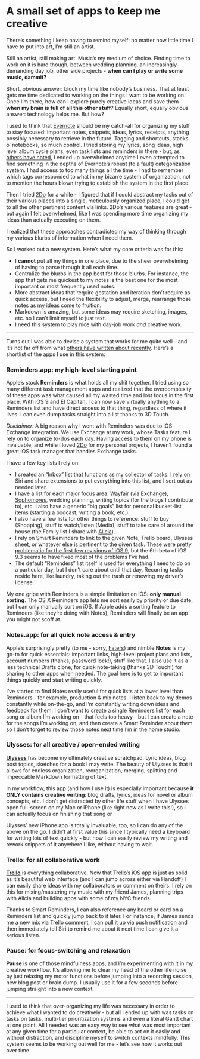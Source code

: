 # A small set of apps to keep me creative
There’s something I keep having to remind myself: no matter how little time I have to put into art, I’m still an artist. 

Still an artist, still making art. Music’s my medium of choice. Finding time to work on it is hard though, between wedding planning, an increasingly-demanding day job, other side projects - **when can I play or write some music, dammit?**

Short, obvious answer: block my time like nobody’s business. That at least gets me time dedicated to working on the things I want to be working on. Once I’m there, how can I explore purely creative ideas and save them **when my brain is full of all this other stuff**? Equally short, equally obvious answer: technology helps me. But how?

I used to think that [Evernote][1] should be my catch-all for organizing my stuff to stay focused: important notes, snippets, ideas, lyrics, receipts, anything possibly necessary to retrieve in the future. Tagging and shortcuts, stacks o’ notebooks, so much control. I tried storing my lyrics, song ideas, high level album cycle plans, even task lists and reminders in there - but, as [others have noted][2], I ended up overwhelmed anytime I even attempted to find something in the depths of Evernote’s robust (to a fault) categorization system. I had access to too many things all the time - I had to remember which tags corresponded to what in my bizarre system of organization, not to mention the hours blown trying to establish the system in the first place.

Then I tried [2Do][3] for a while - I figured that if I could abstract my tasks out of their various places into a single, meticulously organized place, I could get to all the other pertinent content via links. 2Do’s various features are great - but again I felt overwhelmed, like I was spending more time organizing my ideas than actually executing on them.

I realized that these approaches contradicted my way of thinking through my various blurbs of information when I need them. 

So I worked out a new system. Here’s what my core criteria was for this:
- I **cannot** put all my things in one place, due to the sheer overwhelming of having to parse through it all each time.
- Centralize the blurbs in the app best for those blurbs. For instance, the app that gets me quickest to my notes is the best one for the most important or most frequently used notes. 
- More abstract ideas that require gestation and iteration don’t require as quick access, but I need the flexibility to  adjust, merge, rearrange those notes as my ideas come to fruition. 
- Markdown is amazing, but some ideas may require sketching, images, etc. so I can’t limit myself to just text.
- I need this system to play nice with day-job work *and* creative work.
---- 
Turns out I was able to devise a system that works for me quite well - and it’s not far off from what [others have written about recently][4]. Here’s a shortlist of the apps I use in this system:

### Reminders.app: my high-level starting point
Apple’s stock **Reminders** is what holds all my shit together.  I tried using so many different task management apps and realized that the overcomplexity of these apps was what caused all my wasted time and lost focus in the first place. With iOS 9 and El Capitan, I can now save virtually anything to a Reminders list and have direct access to that thing, regardless of where it lives. I can even dump tasks straight into a list thanks to 3D Touch. 

*Disclaimer:* A big reason why I went with Reminders was due to iOS Exchange integration. We use Exchange at my work, whose Tasks feature I rely on to organize to-dos each day. Having access to them on my phone is invaluable, and while I loved [2Do][5] for my personal projects, I haven’t found a great iOS task manager that handles Exchange tasks.

I have a few key lists I rely on:
- I created an “Inbox” list that functions as my collector of tasks. I rely on Siri and share extensions to put everything into this list, and I sort out as needed later.
- I have a list for each major focus area: [Wayfair][6] (via Exchange), [Sophomores][7], wedding planning, writing topics (for the blogs I contribute to), etc. I also have a generic “big goals” list for personal bucket-list items (starting a podcast, writing a book, etc.) 
- I also have a few lists for other things to reference: stuff to buy (Shopping), stuff to watch/listen (Media), stuff to take care of around the house (the Family list I share with [Alicia][8]).
- I rely on Smart Reminders to link to the given Note, Trello board, Ulysses sheet, or whatever else is pertinent to the given task. These were [pretty problematic for the first few revisions of iOS 9][9], but the 6th beta of iOS 9.3 seems to have fixed most of the problems I’ve had.
- The default “Reminders” list itself is used for everything I need to do on a particular day, but I don’t care about until that day. Recurring tasks reside here, like laundry, taking out the trash or renewing my driver’s license.

My one gripe with Reminders is a simple limitation on iOS: **only manual sorting**. The OS X Reminders app lets me sort easily by priority or due date, but I can only manually sort on iOS. If Apple adds a sorting feature to Reminders (like they’re doing with Notes), Reminders will finally be an app you might not scoff at.

### Notes.app: for all quick note access & entry
Apple’s surprisingly pretty (to me - sorry, [haters][10]) and nimble **Notes** is my go-to for quick essentials: important links, high-level project plans and lists,  account numbers (thanks, password lock!), stuff like that.  I also use it as a less technical Drafts clone, for quick note-taking (thanks 3D Touch!) for sharing to other apps when needed. The goal here is to get to important things quickly and start writing quickly. 

I’ve started to find Notes really useful for quick lists at a lower level than Reminders - for example, production & mix notes. I listen back to my demos constantly while on-the-go, and I’m constantly writing down ideas and feedback for them. I don’t want to create a single Reminders list for each song or album I’m working on - that feels too heavy - but I can create a note for the songs I’m working on, and then create a Smart Reminder about them so I don’t forget to review those notes next time I’m in the home studio.

### Ulysses: for all creative / open-ended writing
**[Ulysses][11]** has become my ultimately creative scratchpad. Lyric ideas, blog post topics, sketches for a book I may write. The beauty of Ulysses is that it allows for endless organization, reorganization, merging, splitting and impeccable Markdown formatting of text. 

In my workflow, this app (and how I use it) is especially important because **it ONLY contains creative writing**: blog drafts, lyrics, ideas for novel or album concepts, etc. I don’t get distracted by other life stuff when I have Ulysses open full-screen on my Mac or iPhone (like right now as I write this!), so I can actually focus on finishing that song or 

Ulysses’ new iPhone app is totally invaluable, too, so I can do any of the above on the go. I didn’t at first value this since I typically need a keyboard for writing lots of text quickly - but now I can easily review my writing and rework snippets of it anywhere I like, without having to wait.

### Trello: for all collaborative work
**[Trello][12]** is everything collaborative. Now that Trello’s iOS app is just as solid as it’s beautiful web interface (and I can jump across either via Handoff) I can easily share ideas with my collaborators or comment on theirs. I rely on this for mixing/mastering my music with my friend James, planning trips with Alicia and building apps with some of my NYC friends. 

Thanks to Smart Reminders, I can also reference any board or card on a Reminders list and quickly jump back to it later. For instance, if James sends me a new mix via Trello comment, I can pull it up via push notification and then immediately tell Siri to remind me about it next time I can give it a serious listen.

### Pause: for focus-switching and relaxation
**Pause** is one of those mindfulness apps, and I’m experimenting with it in my creative workflow. It’s allowing me to clear my head of the other life noise by just relaxing my motor functions before jumping into a recording session, new blog post or brain dump. I usually use it for a few seconds before jumping straight into a new context.

---- 
I used to think that over-organizing my life was necessary in order to achieve what I wanted to do creatively - but all I ended up with was tasks on tasks on tasks, multi-tier prioritization systems and even a literal Gantt chart at one point. All I needed was an easy way to see what was most important at any given time for a particular context, be able to act on it easily and without distraction, and discipline myself to switch contexts mindfully. This system seems to be working out well for me - let’s see how it works out over time.

[1]:	http://evernote.com
[2]:	http://lifehacker.com%0Ahttp://lifehacker.com/5666954/avoid-everything-buckets-aka-why-i-cant-get-into-apps-like-evernote
[3]:	http://2doapp.com
[4]:	https://brooksreview.net/2016/01/ulysses-all-the-things/
[5]:	http://2doapp.com
[6]:	http://wayfair.com
[7]:	http://sphmrs.com
[8]:	http://laviecreative.co
[9]:	https://discussions.apple.com/thread/7261722?tstart=0
[10]:	https://twitter.com/volkward/status/607974689139474433
[11]:	http://ulyssesapp.com
[12]:	http://trello.com